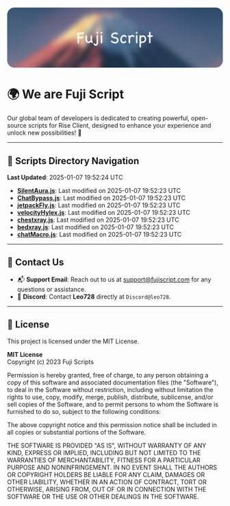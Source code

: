 ![Banner](.github/b.webp)

# 🌍 **We are Fuji Script**

Our global team of developers is dedicated to creating powerful, open-source scripts for Rise Client, designed to enhance your experience and unlock new possibilities! 🌟

---
<!-- SCRIPTS_NAVIGATION_START -->
## 📂 **Scripts Directory Navigation**

**Last Updated**: 2025-01-07 19:52:24 UTC

- **[SilentAura.js](scripts/SilentAura.js)**: Last modified on 2025-01-07 19:52:23 UTC
- **[ChatBypass.js](scripts/ChatBypass.js)**: Last modified on 2025-01-07 19:52:23 UTC
- **[jetpackFly.js](scripts/jetpackFly.js)**: Last modified on 2025-01-07 19:52:23 UTC
- **[velocityHylex.js](scripts/velocityHylex.js)**: Last modified on 2025-01-07 19:52:23 UTC
- **[chestxray.js](scripts/chestxray.js)**: Last modified on 2025-01-07 19:52:23 UTC
- **[bedxray.js](scripts/bedxray.js)**: Last modified on 2025-01-07 19:52:23 UTC
- **[chatMacro.js](scripts/chatMacro.js)**: Last modified on 2025-01-07 19:52:23 UTC

<!-- SCRIPTS_NAVIGATION_END -->

---

## 💬 **Contact Us**  
- 📬 **Support Email**: Reach out to us at [support@fujiscript.com](mailto:support@fujiscript.com) for any questions or assistance.  
- 💬 **Discord**: Contact **Leo728** directly at `Discord@leo728`.

---

## 📜 **License**

This project is licensed under the MIT License.  

**MIT License**  
Copyright (c) 2023 Fuji Scripts  

Permission is hereby granted, free of charge, to any person obtaining a copy of this software and associated documentation files (the "Software"), to deal in the Software without restriction, including without limitation the rights to use, copy, modify, merge, publish, distribute, sublicense, and/or sell copies of the Software, and to permit persons to whom the Software is furnished to do so, subject to the following conditions:  

The above copyright notice and this permission notice shall be included in all copies or substantial portions of the Software.  

THE SOFTWARE IS PROVIDED "AS IS", WITHOUT WARRANTY OF ANY KIND, EXPRESS OR IMPLIED, INCLUDING BUT NOT LIMITED TO THE WARRANTIES OF MERCHANTABILITY, FITNESS FOR A PARTICULAR PURPOSE AND NONINFRINGEMENT. IN NO EVENT SHALL THE AUTHORS OR COPYRIGHT HOLDERS BE LIABLE FOR ANY CLAIM, DAMAGES OR OTHER LIABILITY, WHETHER IN AN ACTION OF CONTRACT, TORT OR OTHERWISE, ARISING FROM, OUT OF OR IN CONNECTION WITH THE SOFTWARE OR THE USE OR OTHER DEALINGS IN THE SOFTWARE.  
